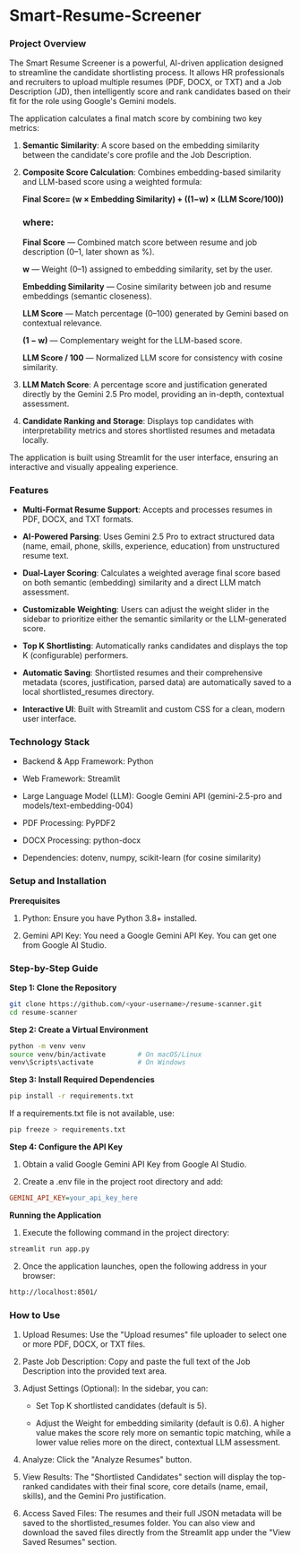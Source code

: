 # Smart-Resume-Screener
### Project Overview
The Smart Resume Screener is a powerful, AI-driven application designed to streamline the candidate shortlisting process. It allows HR professionals and recruiters to upload multiple resumes (PDF, DOCX, or TXT) and a Job Description (JD), then intelligently score and rank candidates based on their fit for the role using Google's Gemini models.

The application calculates a final match score by combining two key metrics:

1.  **Semantic Similarity**: A score based on the embedding similarity between the candidate's core profile and the Job Description.

2.  **Composite Score Calculation**: Combines embedding-based similarity and LLM-based score using a weighted formula:

       **Final Score= (w × Embedding Similarity) + ((1−w) × (LLM Score/100​))**
    
     ### where:
       
       **Final Score** — Combined match score between resume and job description (0–1, later shown as %).
       
       **w** — Weight (0–1) assigned to embedding similarity, set by the user.
        
       **Embedding Similarity** — Cosine similarity between job and resume embeddings (semantic closeness).
        
       **LLM Score** — Match percentage (0–100) generated by Gemini based on contextual relevance.
        
       **(1 − w)** — Complementary weight for the LLM-based score.
        
       **LLM Score / 100** — Normalized LLM score for consistency with cosine similarity.
   
4.  **LLM Match Score**: A percentage score and justification generated directly by the Gemini 2.5 Pro model, providing an in-depth, contextual assessment.
   
5.  **Candidate Ranking and Storage**: Displays top candidates with interpretability metrics and stores shortlisted resumes and metadata locally.
    

The application is built using Streamlit for the user interface, ensuring an interactive and visually appealing experience.

### Features

*   **Multi-Format Resume Support**: Accepts and processes resumes in PDF, DOCX, and TXT formats.
    
*   **AI-Powered Parsing**: Uses Gemini 2.5 Pro to extract structured data (name, email, phone, skills, experience, education) from unstructured resume text.
    
*   **Dual-Layer Scoring**: Calculates a weighted average final score based on both semantic (embedding) similarity and a direct LLM match assessment.
    
*   **Customizable Weighting**: Users can adjust the weight slider in the sidebar to prioritize either the semantic similarity or the LLM-generated score.
    
*   **Top K Shortlisting**: Automatically ranks candidates and displays the top K (configurable) performers.
    
*   **Automatic Saving**: Shortlisted resumes and their comprehensive metadata (scores, justification, parsed data) are automatically saved to a local shortlisted\_resumes directory.
    
*   **Interactive UI**: Built with Streamlit and custom CSS for a clean, modern user interface.
    

### Technology Stack

*   Backend & App Framework: Python
    
*   Web Framework: Streamlit
    
*   Large Language Model (LLM): Google Gemini API (gemini-2.5-pro and models/text-embedding-004)
    
*   PDF Processing: PyPDF2
    
*   DOCX Processing: python-docx
    
*   Dependencies: dotenv, numpy, scikit-learn (for cosine similarity)
    

### Setup and Installation

**Prerequisites**

1.  Python: Ensure you have Python 3.8+ installed.
    
2.  Gemini API Key: You need a Google Gemini API Key. You can get one from Google AI Studio.
    

### Step-by-Step Guide

**Step 1: Clone the Repository**
```bash
git clone https://github.com/<your-username>/resume-scanner.git
cd resume-scanner
```

**Step 2: Create a Virtual Environment**
```bash
python -m venv venv
source venv/bin/activate        # On macOS/Linux
venv\Scripts\activate           # On Windows
```

**Step 3: Install Required Dependencies**
```bash
pip install -r requirements.txt
```
If a requirements.txt file is not available, use:
```bash
pip freeze > requirements.txt
```
**Step 4: Configure the API Key**

1. Obtain a valid Google Gemini API Key from Google AI Studio.

2. Create a .env file in the project root directory and add:
```ini
GEMINI_API_KEY=your_api_key_here
```

**Running the Application**
1. Execute the following command in the project directory:
```bash
streamlit run app.py
```
2. Once the application launches, open the following address in your browser:
```bash
http://localhost:8501/
```

### How to Use

1.  Upload Resumes: Use the "Upload resumes" file uploader to select one or more PDF, DOCX, or TXT files.
    
2.  Paste Job Description: Copy and paste the full text of the Job Description into the provided text area.
    
3.  Adjust Settings (Optional): In the sidebar, you can:
    
    *   Set Top K shortlisted candidates (default is 5).
        
    *   Adjust the Weight for embedding similarity (default is 0.6). A higher value makes the score rely more on semantic topic matching, while a lower value relies more on the direct, contextual LLM assessment.
        
4.  Analyze: Click the "Analyze Resumes" button.
    
5.  View Results: The "Shortlisted Candidates" section will display the top-ranked candidates with their final score, core details (name, email, skills), and the Gemini Pro justification.
    
6.  Access Saved Files: The resumes and their full JSON metadata will be saved to the shortlisted\_resumes folder. You can also view and download the saved files directly from the Streamlit app under the "View Saved Resumes" section.
